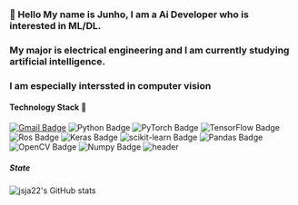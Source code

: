### 👋 Hello My name is Junho, I am a Ai Developer who is interested in ML/DL. 
###    My major is electrical engineering and I am currently studying artificial intelligence.
###    I am especially interssted in computer vision
#### Technology Stack 🔭
[![Gmail Badge](https://img.shields.io/badge/Gmail-d14836?style=flat-square&logo=Gmail&logoColor=white&link=mailto:junhoo6808@gmail.com)](mailto:junhoo68081@gmail.com)
![Python Badge](https://img.shields.io/badge/Python-3776AB?style=flat-square&logo=Python&logoColor=blue)
![PyTorch Badge](https://img.shields.io/badge/PyTorch-EE4C2C?style=flat-square&logo=PyTorchg&logoColor=red)
![TensorFlow Badge](https://img.shields.io/badge/TensorFlow-FF6F00?style=flat-square&logo=TensorFlow&logoColor=orange)
![Ros Badge](https://img.shields.io/badge/Ros-22314E?style=flat-square&logo=Ros&logoColor=blue)
![Keras Badge](https://img.shields.io/badge/Keras-D00000?style=flat-square&logo=Keras&logoColor=red)
![scikit-learn Badge](https://img.shields.io/badge/scikit%20learn-F7931E?style=flat-square&logo=scikit-learn&logoColor=yellow)
![Pandas Badge](https://img.shields.io/badge/Pandas-150458?style=flat-square&logo=Pandas&logoColor=blue)
![OpenCV Badge](https://img.shields.io/badge/OpenCV-5C3EE8?style=flat-square&logo=OpenCV&logoColor=green)
![Numpy Badge](https://img.shields.io/badge/NumPy-013243?style=flat-square&logo=Numpy&logoColor=blue)
![header](https://capsule-render.vercel.app/api?type=wave&color=auto&height=300&section=header&text=capsule%20render&fontSize=90)

#####  State
![jsja22's GitHub stats](https://github-readme-stats.vercel.app/api?username=jsja22&show_icons=true)


<!--
**jsja22/jsja22** is a ✨ _special_ ✨ repository because its `README.md` (this file) appears on your GitHub profile.

Here are some ideas to get you started:

- 🔭 I’m currently working on ...
- 🌱 I’m currently learning ...
- 👯 I’m looking to collaborate on ...
- 🤔 I’m looking for help with ...
- 💬 Ask me about ...
- 📫 How to reach me: ...
- 😄 Pronouns: ...
- ⚡ Fun fact: ...
-->

